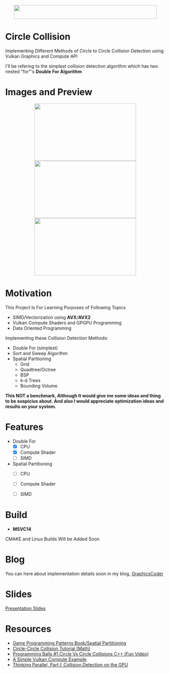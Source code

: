 <p align="center">
<img src="https://raw.githubusercontent.com/Erfan-Ahmadi/circle_collision/master/docs/LOGO.png" align="center" alt="" width="450" height="43" />
</p>

# Circle Collision
Implementing Different Methods of Circle to Circle Collision Detection using Vulkan Graphics and Compute API  

I'll be refering to the simplest collision detection algorithm which has two nested "for"'s **Double For Algorithm**  

# Images and Preview

<p align="center">
 
 <img src="https://raw.githubusercontent.com/Erfan-Ahmadi/circle_collision/master/docs/heart_collision.jpg" alt="" width="320" height="180" />
 <img src="https://raw.githubusercontent.com/Erfan-Ahmadi/circle_collision/master/docs/draw-fun.gif" alt="" width="320" height="180" />
 <img src="https://raw.githubusercontent.com/Erfan-Ahmadi/circle_collision/master/docs/explode_fun.gif" alt="" width="320" height="180" />

</p>
 
# Motivation

This Project Is For Learning Purposes of Following Topics
- SIMD/Vectorization using **AVX**/**AVX2**
- Vulkan Compute Shaders and GPGPU Programming
- Data Oriented Programming

Implementing these Collision Detection Methods:
- Double For (simplest)
- Sort and Sweep Algorithm
- Spatial Parttioning
  - Grid
  - Quadtree/Octree
  - BSP
  - k-d Trees
  - Bounding Volume 

**This NOT a benchmark, Although It would give me some ideas and thing to be suspicius about.
And also I would appreciate optimization ideas and results on your system.**

# Features

- Double For
  - [x] CPU
  - [x] Compute Shader
  - [ ] SIMD
  
- Spatial Partitioning
  - [ ] CPU
  - [ ] Compute Shader
  - [ ] SIMD
  

# Build
- **MSVC14** 

CMAKE and Linux Builds Will be Added Soon

# Blog 
You can here about implementation details soon in my blog, [GraphicsCoder](https://graphicscoder.com)

# Slides
[Presentation Slides](https://docs.google.com/presentation/d/1qI02vD9Wr6rhxHnOlLWc8WHF7K7XYQr85-vk4y1C0ro/edit?usp=sharing)  

# Resources
- [Game Programming Patterns Book/Spatial Partitioning](https://gameprogrammingpatterns.com/spatial-partition.html)
- [Circle-Circle Collision Tutorial (Math)](https://ericleong.me/research/circle-circle/)
- [Programming Balls #1 Circle Vs Circle Collisions C++ (Fun Video)](https://www.youtube.com/watch?v=LPzyNOHY3A4s)
- [A Simple Vulkan Compute Example](http://www.duskborn.com/posts/a-simple-vulkan-compute-example/)
- [Thinking Parallel, Part I: Collision Detection on the GPU](https://devblogs.nvidia.com/thinking-parallel-part-i-collision-detection-gpu/)
